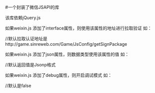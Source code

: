 #一个封装了微信JSAPI的库

该库依赖jQuery.js

如果weixin.js 添加了interface属性，则使用该属性的地址进行拉取验证 如：
<script src="js/weixin.js" interface="http://www.baidu.com"></script> //默认拉取认证地址是http://game.sinreweb.com/Game/JsConfig/getSignPackage

如果weixin.js 添加了json属性，则数据类型使用该属性的值 如：
<script src="js/weixin.js" json="json"></script> //默认返回值是Jsonp格式

如果weixin.js 添加了debug属性，则开启调试模式 如：
<script src="js/weixin.js" debug="true"></script> //默认是false
